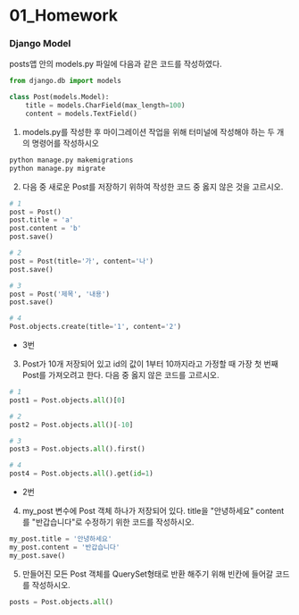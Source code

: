 # 01_Homework

### Django Model

posts앱 안의 models.py 파일에 다음과 같은 코드를 작성하였다.

```python
from django.db import models

class Post(models.Model):
    title = models.CharField(max_length=100)
    content = models.TextField()
```



1) models.py를 작성한 후 마이그레이션 작업을 위해 터미널에 작성해야 하는 두 개의 명령어를 작성하시오

```bash
python manage.py makemigrations
python manage.py migrate
```



2) 다음 중 새로운 Post를 저장하기 위하여 작성한 코드 중 옳지 않은 것을 고르시오.

```python
# 1
post = Post()
post.title = 'a'
post.content = 'b'
post.save()

# 2
post = Post(title='가', content='나')
post.save()

# 3
post = Post('제목', '내용')
post.save()

# 4
Post.objects.create(title='1', content='2')
```

- 3번



3)  Post가 10개 저장되어 있고 id의 값이 1부터 10까지라고 가정할 때 가장 첫 번째 Post를 가져오려고 한다. 다음 중 옳지 않은 코드를 고르시오.

```python
# 1
post1 = Post.objects.all()[0]

# 2
post2 = Post.objects.all()[-10]

# 3
post3 = Post.objects.all().first()

# 4
post4 = Post.objects.all().get(id=1)
```

- 2번



4) my_post 변수에 Post 객체 하나가 저장되어 있다. title을 "안녕하세요" content를 "반갑습니다"로 수정하기 위한 코드를 작성하시오.

```python
my_post.title = '안녕하세요'
my_post.content = '반갑습니다'
my_post.save()
```



5) 만들어진 모든 Post 객체를 QuerySet형태로 반환 해주기 위해 빈칸에 들어갈 코드를 작성하시오.

```python
posts = Post.objects.all()
```


